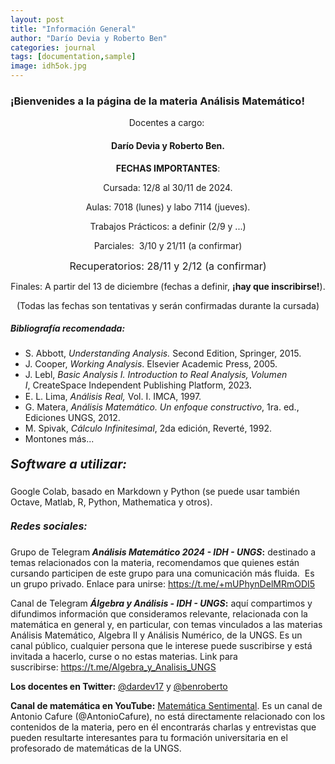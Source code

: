 ```yaml
---
layout: post
title: "Información General"
author: "Darío Devia y Roberto Ben"
categories: journal
tags: [documentation,sample]
image: idh5ok.jpg
---
```


### ¡Bienvenides a la página de la materia <strong>Análisis Matemático</strong>!
<p style="text-align: center;">Docentes a cargo: </p>
<h4 style="text-align: center;"><span><strong>Darío Devia</strong> </span>y<span> <strong>Roberto Ben</strong>.</span></h4>
<p style="text-align: center;"><strong>FECHAS IMPORTANTES</strong>:</p>
<p style="text-align: center;">Cursada: 12/8 al 30/11 de 2024.</p>
<p style="text-align: center;">Aulas: 7018 (lunes) y labo 7114 (jueves).</p>
<p style="text-align: center;">Trabajos Prácticos: a definir (2/9 y ...)</p>
<p id="yui_3_17_2_1_1677765448217_902" style="text-align: center;">Parciales: <span> 3/10 y 21/11 (</span><span>a confirmar)</span></p>
<p style="text-align: center;"><span style="font-size: 1rem;">Recuperatorios: <span>28/11 y 2/12</span><span> (<span>a confirmar</span>)</span></span></p>
<p style="text-align: center;">Finales: A partir del 13 de diciembre (fechas a definir, <strong>¡hay que inscribirse!</strong>).</p>
<p style="text-align: center;">(Todas las fechas son tentativas y serán confirmadas durante la cursada)</p>
<p style="text-align: center;"></p>
<h5><strong>Bibliografía recomendada:</strong></h5>
<ul>
<li><span><span>S. Abbott, <em>Understanding Analysis. </em>Second Edition, Springer, 2015.</span></span></li>
<li><span><span>J. Cooper, <em>Working Analysis</em>. Elsevier Academic Press, 2005.</span></span></li>
<li><span><span>J. Lebl, <em>Basic Analysis I. Introduction to Real Analysis, Volumen I</em>, </span></span>CreateSpace Independent Publishing Platform, 20<span lang="es-ES-u-co-trad" style="font-family: 'Palatino Linotype', serif; color: #000000; font-size: 1rem;">2</span><span lang="es-ES-u-co-trad" style="font-family: 'Palatino Linotype', serif; color: #000000; font-size: 1rem;">3</span><span lang="es-ES-u-co-trad" style="font-family: 'Palatino Linotype', serif; color: #000000; font-size: 1rem;">.</span></li>
<li><span>E. L. Lima, <em>Análisis Real, </em>Vol. I. IMCA, 1997.</span></li>
<li><span>G. Matera</span>, <em>Análisis Matemático. Un enfoque constructivo</em>, 1ra. ed., Ediciones UNGS, 2012.</li>
<li><span>M. Spivak</span><span class="a-size-extra-large">, <em>Cálculo Infinitesimal</em>, 2da edición, Reverté, 1992.</span></li>
<li><span class="a-size-extra-large">Montones más...</span></li>
</ul>
<h5><strong style="font-size: 1.25rem;">Software a utilizar:</strong></h5>
<p><span class="a-size-extra-large">Google Colab, basado en Markdown y Python (se puede usar también Octave, Matlab, R, Python, Mathematica y otros).</span></p>
<h5><strong style="font-size: 1rem;">Redes sociales:</strong></h5>
<p><span class="a-size-extra-large">Grupo de Telegram<strong> <em>Análisis Matemático 2024 - IDH - UNGS</em>:</strong> </span><span class="a-size-extra-large">destinado a temas relacionados con la materia, recomendamos que quienes están cursando participen de este grupo para una comunicación más fluida.  Es un grupo privado. Enlace para unirse: <a href="https://t.me/+mUPhynDelMRmODI5" target="_blank">https://t.me/+mUPhynDelMRmODI5</a></span></p>
<p>Canal de Telegram <strong><em>Álgebra y Análisis - IDH - UNGS</em>:</strong> <span class="a-size-extra-large">aquí compartimos y difundimos información que consideramos relevante, relacionada con la matemática en general y, en particular, con temas vinculados a las materias Análisis Matemático, Algebra II y Análisis Numérico, de la UNGS. Es un canal público, cualquier persona que le interese puede suscribirse y está invitada a hacerlo, curse o no estas materias. Link para suscribirse: <a href="https://t.me/Algebra_y_Analisis_UNGS" target="_blank">https://t.me/Algebra_y_Analisis_UNGS</a></span></p>
<p><strong>Los docentes en Twitter:</strong> <a href="https://twitter.com/dardev17">@dardev17</a> y <a href="https://twitter.com/benroberto">@benroberto</a></p>
<p id="yui_3_17_2_1_1677763677325_49"><strong>Canal de matemática en YouTube:</strong> <a href="https://www.youtube.com/channel/UCFb0NNzmoP90LNG8_6RI-wg">Matemática Sentimental</a>. Es un canal de Antonio Cafure (@AntonioCafure), no está directamente relacionado con los contenidos de la materia, pero en él encontrarás charlas y entrevistas que pueden resultarte interesantes para tu formación universitaria en el profesorado de matemáticas de la UNGS.</p>

<!--
Lagrange is a minimalist Jekyll theme. The purpose of this theme is to provide a simple, clean, content-focused blogging platform for your personal site or blog. Below you can find everything you need to get started.

## Getting Started

[Getting Started]({{ site.github.url }}{% post_url 2015-10-10-getting-started %}): getting started with installing Lagrange, whether you are completely new to using Jekyll, or simply just migrating to a new Jekyll theme.

## Example Content

[Text and Formatting]({{ site.github.url }}{% post_url 2014-01-01-text-formatting-examples %})

## Questions?

This theme is completely free and open source software. You may use it however you want, as it is distributed under the [MIT License](http://choosealicense.com/licenses/mit/). If you are having any problems, any questions or suggestions, feel free to [tweet at me](https://twitter.com/intent/tweet?text=My%question%about%Lagrange%is:%&amp;via=paululele), or [file a GitHub issue](https://github.com/lenpaul/lagrange/issues/new).

## More Jekyll!

### Millennial

Millennial is a minimalist Jekyll blog theme that I built from scratch. The purpose of this theme is to provide a simple, clean, content-focused publishing platform for a publication or blog.

Feel free to check out <a href="https://lenpaul.github.io/Millennial/" target="_blank">the demo</a>, where you’ll also find instructions on <a href="https://lenpaul.github.io/Millennial/documentation/getting-started.html">how to use install</a> and use the theme.

### Portfolio Jekyll Theme

This is a Jekyll theme built using the [DevTips Starter Kit](http://devtipsstarterkit.com/) as a foundation for starting, and following closely the amazing tutorial by [Travis Neilson over at DevTips](https://www.youtube.com/watch?v=T6jKLsxbFg4&list=PL0CB3OvPhDA_STygmp3sDenx3UpdOMk7P). The purpose of this theme is to provide a clean and simple website for your portfolio. Emphasis is placed on your projects, which are shown front and center on the home page.

Everything that you will ever need to know about this Jekyll theme is included in [the repository](https://github.com/LeNPaul/portfolio-jekyll-theme), which you can also find in [the demo site](https://lenpaul.github.io/portfolio-jekyll-theme/).

### Jekyll Starter Kit

The Jekyll Starter Kit is a simple framework for starting your own Jekyll project using all of the best practices that I learned from building my other Jekyll themes.

Feel free to check out <a href="https://github.com/LeNPaul/jekyll-starter-kit" target="_blank">the GitHub repository</a>, where you’ll also find instructions on how to use install and use the theme.
-->
